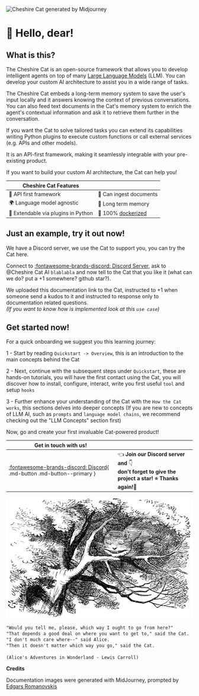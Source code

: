 ![Cheshire Cat generated by Midjourney](assets/img/cheshire-cat-mj.png)

# &#128075; Hello, dear!

## What is this?

The Cheshire Cat is an open-source framework that allows you to develop intelligent agents on top of many
[Large Language Models](conceptual/llm.md) (LLM).
You can develop your custom AI architecture to assist you in a wide range of tasks.

The Cheshire Cat embeds a long-term memory system to save the user's input locally
and it answers knowing the context of previous conversations.
You can also feed text documents in the Cat's memory system to enrich the agent's contextual information and ask it to
retrieve them further in the conversation.

If you want the Cat to solve tailored tasks you can extend its capabilities writing Python plugins
to execute custom functions or call external services (e.g. APIs and other models).

It is an API-first framework, making it seamlessly integrable with your pre-existing product.

If you want to build your custom AI architecture, the Cat can help you!

| Cheshire Cat Features                                           |                                                                 |
|-----------------------------------------------------------------|-----------------------------------------------------------------|
| &#129520; API first framework                                   | &#128220; Can ingest documents                                 |
| &#127757; Language model agnostic                               | &#128024; Long term memory                                     |
| &#128640; Extendable via plugins in Python | 	&#128011; 100% [dockerized](https://docs.docker.com/get-docker/) |

## Just an example, try it out now!
We have a Discord server, we use the Cat to support you, you can try the Cat here.

Connect to [:fontawesome-brands-discord: Discord Server](https://discord.com/channels/1092359754917089350/1092360285056159814), ask to @Cheshire Cat AI `blablabla` and now tell to the Cat that you like it (what can we do? put a +1 somewhere? github star?).

We uploaded this documentation link to the Cat, instructed to +1 when someone send a kudos to it and instructed to response only to documentation related questions.  
_(If you want to know how is implemented look at this `use case`)_

## Get started now!

For a quick onboarding we suggest you this learning journey:  

1 - Start by reading `Quickstart -> Overview`, this is an introduction to the main concepts behind the Cat  

2 - Next, continue with the subsequent steps under `Quickstart`, these are hands-on tutorials, you will have the first contact using the Cat, you will discover how to install, configure, interact, write you first useful `tool` and setup `hooks`  

3 - Further enhance your understanding of the Cat with the `How the Cat works`, this sections delves into deeper concepts (If you are new to concepts of LLM AI, such as `prompts` and `language model chains`, we recommend checking out the "LLM Concepts" section first)  

Now, go and create your first invaluable Cat-powered product!


| Get in touch with us!                                                                                   |                                                                                                                                |
|---------------------------------------------------------------------------------------------------------|:-------------------------------------------------------------------------------------------------------------------------------|
| [:fontawesome-brands-discord: Discord](https://discord.gg/bHX5sNFCYU){ .md-button .md-button--primary } | &#128072; **Join our Discord server and** &#128071; <br/> **don't forget to give the project a star! &#11088; Thanks again!&#128591;** |

![Wikipedia picture of the Cheshire Cat](assets/img/cheshire-cat-tree-shade.jpg)

    "Would you tell me, please, which way I ought to go from here?"
    "That depends a good deal on where you want to get to," said the Cat.
    "I don't much care where--" said Alice.
    "Then it doesn't matter which way you go," said the Cat.

    (Alice's Adventures in Wonderland - Lewis Carroll)

__Credits__

Documentation images were generated with MidJourney, prompted by [Edgars Romanovskis](https://www.linkedin.com/in/edgars-romanovskis-b28826259/)
